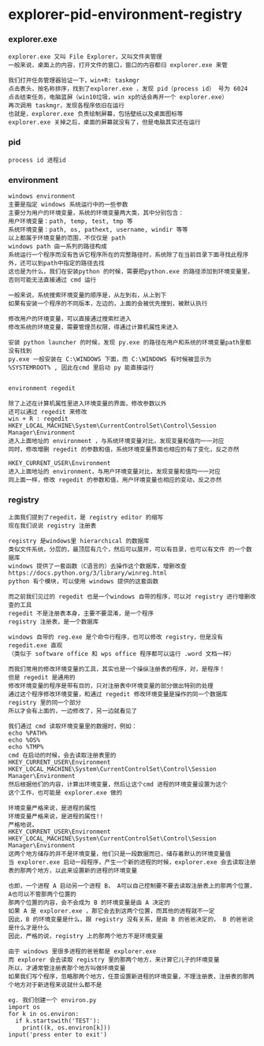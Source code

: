 # explorer-pid-environment-registry

### explorer.exe

    explorer.exe 又叫 File Explorer，又叫文件夹管理
    一般来说，桌面上的内容，打开文件的窗口，窗口的内容都归 explorer.exe 来管
    
    我们打开任务管理器验证一下，win+R: taskmgr 
    点击表头，按名称排序，找到了explorer.exe ，发现 pid（process id） 号为 6024
    点击结束任务，电脑蓝屏（win10垃圾，win xp的话会再开一个 explorer.exe）
    再次调用 taskmgr，发现各程序依旧在运行
    也就是，explorer.exe 负责绘制屏幕，包括壁纸以及桌面图标等
    explorer.exe 关掉之后，桌面的屏幕就没有了，但是电脑其实还在运行
    
### pid

    process id 进程id
    
### environment

    windows environment
    主要是指定 windows 系统运行中的一些参数
    主要分为用户的环境变量，系统的环境变量两大类，其中分别包含：
    用户环境变量：path, temp, test, tmp 等 
    系统环境变量：path, os, pathext, username, windir 等等
    以上都属于环境变量的范围，不仅仅是 path
    windows path 由一系列的路径构成
    系统运行一个程序而没有告诉它程序所在的完整路径时，系统除了在当前目录下面寻找此程序外，还可以到path中指定的路径去找
    这也是为什么，我们在安装python 的时候，需要把python.exe 的路径添加到环境变量里，否则可能无法直接通过 cmd 运行
    
    一般来说，系统搜索环境变量的顺序是，从左到右，从上到下
    如果有安装一个程序的不同版本，左边的，上面的会被优先搜到，被默认执行
    
    修改用户的环境变量，可以直接通过搜索栏进入
    修改系统的环境变量，需要管理员权限，得通过计算机属性来进入
    
    安装 python launcher 的时候，发现 py.exe 的路径在用户和系统的环境变量path里都没有找到
    py.exe 一般安装在 C:\WINDOWS 下面，而 C:\WINDOWS 有时候被显示为 %SYSTEMROOT% , 因此在cmd 里启动 py 能直接运行
    
    
    environment regedit
    
    除了上述在计算机属性里进入环境变量的界面，修改参数以外
    还可以通过 regedit 来修改
    win + R : regedit 
    HKEY_LOCAL_MACHINE\System\CurrentControlSet\Control\Session Manager\Environment
    进入上面地址的 environment ，与系统环境变量对比，发现变量和值均一一对应
    同时，修改增删 regedit 的参数和值，系统环境变量界面也相应的有了变化，反之亦然
    
    HKEY_CURRENT_USER\Environment
    进入上面地址的 environment，与用户环境变量对比，发现变量和值均一一对应
    同上面一样，修改 regedit 的参数和值，用户环境变量也相应的变动，反之亦然
    
### registry

    上面我们提到了regedit，是 registry editor 的缩写
    现在我们说说 registry 注册表
    
    registry 是windows里 hierarchical 的数据库
    类似文件系统，分层的，最顶层有几个，然后可以展开，可以有目录，也可以有文件 的一个数据库
    windows 提供了一套函数（C语言的）去操作这个数据库，增删改查
    https://docs.python.org/3/library/winreg.html
    python 有个模块，可以使用 windows 提供的这套函数
    
    而之前我们见过的 regedit 也是一个windows 自带的程序，可以对 registry 进行增删改查的工具
    regedit 不是注册表本身，主要不要混淆，是一个程序
    registry 注册表，是一个数据库
    
    windows 自带的 reg.exe 是个命令行程序，也可以修改 registry，但是没有 regedit.exe 直观
    （类似于 software office 和 wps office 程序都可以运行 .word 文档一样）
    
    而我们常用的修改环境变量的工具，其实也是一个操纵注册表的程序，对，是程序！
    但是 regedit 是通用的
    修改环境变量的程序是带有目的，只对注册表中环境变量的部分做出特别的处理
    通过这个程序修改环境变量，和通过 regedit 修改环境变量是操作的同一个数据库 registry 里的同一个部分
    所以才会有上面的，一边修改了，另一边就看见了
    
    我们通过 cmd 读取环境变量里的数据时，例如：
    echo %PATH%
    echo %OS%
    echo %TMP%
    cmd 在启动的时候，会去读取注册表里的 
    HKEY_CURRENT_USER\Environment
    HKEY_LOCAL_MACHINE\System\CurrentControlSet\Control\Session Manager\Environment
    然后根据他们的内容，计算出环境变量，然后让这个cmd 进程的环境变量设置为这个
    这个工作，也可能是 explorer.exe 做的
    
    环境变量严格来说，是进程的属性
    环境变量严格来说，是进程的属性!! 
    严格地说，
    HKEY_CURRENT_USER\Environment
    HKEY_LOCAL_MACHINE\System\CurrentControlSet\Control\Session Manager\Environment    
    这两个地方储存的并不是环境变量，他们只是一段数据而已，储存着默认的环境变量值
    当 explorer.exe 启动一段程序，产生一个新的进程的时候，explorer.exe 会去读取注册表的那两个地方，以此来设置新的进程的环境变量
    
    也即，一个进程 A 启动另一个进程 B， A可以自己控制要不要去读取注册表上的那两个位置，A也可以不管那两个位置的
    那两个位置的内容，会不会成为 B 的环境变量是由 A 决定的
    如果 A 是 explorer.exe ，那它会去到这两个位置，而其他的进程就不一定
    因此，B 的环境变量是什么，跟 registry 没有关系，是由 B 的爸爸决定的， B 的爸爸说是什么才是什么
    因此，严格的说，registry 上的那两个地方不是环境变量
    
    由于 windows 里很多进程的爸爸都是 explorer.exe 
    而 explorer 会去读取 registry 里的那两个地方，来计算它儿子的环境变量
    所以，才通常管注册表那个地方叫做环境变量
    如果我们写个程序，忽略那两个地方，任意设置新进程的环境变量，不理注册表，注册表的那两个地方对于新进程来说就什么都不是    
    
    eg. 我们创建一个 environ.py    
    import os
    for k in os.environ:
      if k.startswith('TEST'):
        print((k, os.environ[k]))
    input('press enter to exit')
    
    
    
    
    
    
    
    
    
    
    
    
    
    
    
    
    
    
    
    

